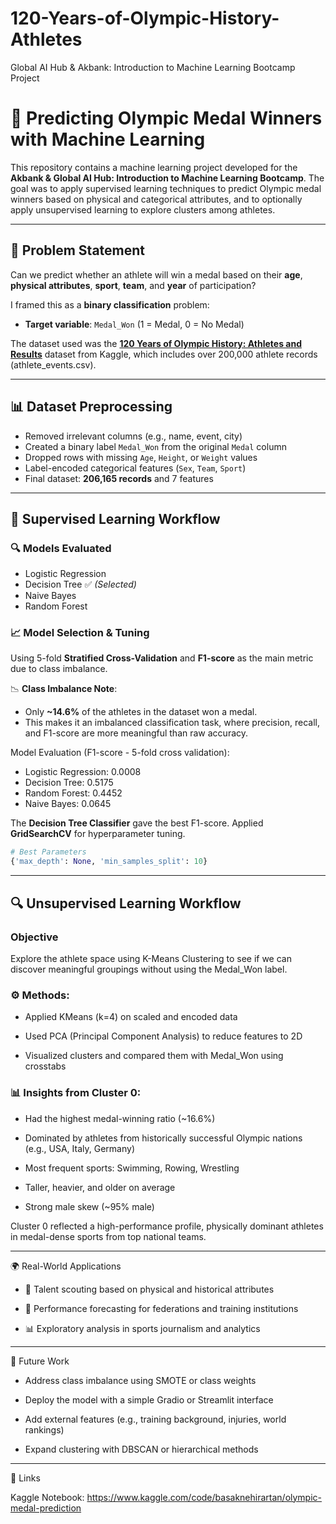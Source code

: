 # 120-Years-of-Olympic-History-Athletes
Global AI Hub &amp; Akbank: Introduction to Machine Learning Bootcamp Project

# 🏅 Predicting Olympic Medal Winners with Machine Learning

This repository contains a machine learning project developed for the **Akbank & Global AI Hub: Introduction to Machine Learning Bootcamp**. The goal was to apply supervised learning techniques to predict Olympic medal winners based on physical and categorical attributes, and to optionally apply unsupervised learning to explore clusters among athletes.

---

## 📌 Problem Statement

Can we predict whether an athlete will win a medal based on their **age**, **physical attributes**, **sport**, **team**, and **year** of participation?

I framed this as a **binary classification** problem:
- **Target variable**: `Medal_Won` (1 = Medal, 0 = No Medal)

The dataset used was the [**120 Years of Olympic History: Athletes and Results**](https://www.kaggle.com/datasets/heesoo37/120-years-of-olympic-history-athletes-and-results) dataset from Kaggle, which includes over 200,000 athlete records (athlete_events.csv).

---

## 📊 Dataset Preprocessing

- Removed irrelevant columns (e.g., name, event, city)
- Created a binary label `Medal_Won` from the original `Medal` column
- Dropped rows with missing `Age`, `Height`, or `Weight` values
- Label-encoded categorical features (`Sex`, `Team`, `Sport`)
- Final dataset: **206,165 records** and 7 features

---

## 🤖 Supervised Learning Workflow

### 🔍 Models Evaluated
- Logistic Regression
- Decision Tree ✅ *(Selected)*
- Naive Bayes
- Random Forest 

### 📈 Model Selection & Tuning
Using 5-fold **Stratified Cross-Validation** and **F1-score** as the main metric due to class imbalance.

📉 **Class Imbalance Note**:
- Only **~14.6%** of the athletes in the dataset won a medal.
- This makes it an imbalanced classification task, where precision, recall, and F1-score are more meaningful than raw accuracy.
  
Model Evaluation (F1-score - 5-fold cross validation):

- Logistic Regression: 0.0008
- Decision Tree: 0.5175
- Random Forest: 0.4452
- Naive Bayes: 0.0645

The **Decision Tree Classifier** gave the best F1-score.
Applied **GridSearchCV** for hyperparameter tuning.

```python
# Best Parameters
{'max_depth': None, 'min_samples_split': 10}

```
---

## 🔍 Unsupervised Learning Workflow

### Objective
Explore the athlete space using K-Means Clustering to see if we can discover meaningful groupings without using the Medal_Won label.

### ⚙️ Methods:
- Applied KMeans (k=4) on scaled and encoded data

- Used PCA (Principal Component Analysis) to reduce features to 2D

- Visualized clusters and compared them with Medal_Won using crosstabs

### 📊 Insights from Cluster 0:
- Had the highest medal-winning ratio (~16.6%)

- Dominated by athletes from historically successful Olympic nations (e.g., USA, Italy, Germany)

- Most frequent sports: Swimming, Rowing, Wrestling

- Taller, heavier, and older on average

- Strong male skew (~95% male)

Cluster 0 reflected a high-performance profile, physically dominant athletes in medal-dense sports from top national teams.

---
🌍 Real-World Applications

- 🎯 Talent scouting based on physical and historical attributes

- 🏅 Performance forecasting for federations and training institutions

- 📊 Exploratory analysis in sports journalism and analytics

---
🚀 Future Work

- Address class imbalance using SMOTE or class weights

- Deploy the model with a simple Gradio or Streamlit interface

- Add external features (e.g., training background, injuries, world rankings)

- Expand clustering with DBSCAN or hierarchical methods

---

🔗 Links

Kaggle Notebook: https://www.kaggle.com/code/basaknehirartan/olympic-medal-prediction

